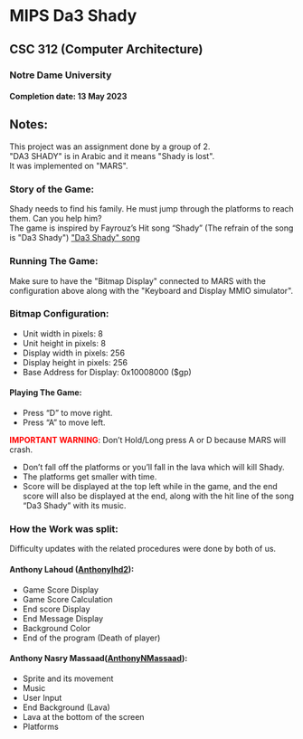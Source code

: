 # MIPS Da3 Shady
## CSC 312 (Computer Architecture)
### Notre Dame University
#### Completion date: 13 May 2023

## Notes:
This project was an assignment done by a group of 2.
<br>"DA3 SHADY" is in Arabic and it means "Shady is lost".
<br>It was implemented on "MARS".

### Story of the Game:
Shady needs to find his family. He must jump through the platforms to reach them. Can you help him?
<br>The game is inspired by Fayrouz’s Hit song “Shady” (The refrain of the song is "Da3 Shady")
["Da3 Shady" song](https://youtu.be/D7AjOZctfTA)

### Running The Game:
Make sure to have the "Bitmap Display" connected to MARS with the configuration above along with the "Keyboard and Display MMIO simulator".

### Bitmap Configuration:
- Unit width in pixels: 8
- Unit height in pixels: 8
- Display width in pixels: 256
- Display height in pixels: 256
- Base Address for Display: 0x10008000 ($gp)

#### Playing The Game:
- Press “D” to move right.
- Press “A” to move left.

<span style="color:red;">**IMPORTANT WARNING**</span>: Don’t Hold/Long press A or D because MARS will crash.
- Don’t fall off the platforms or you’ll fall in the lava which will kill Shady.
- The platforms get smaller with time.
- Score will be displayed at the top left while in the game, and the end score will also be displayed at the end, along with the hit line of the song “Da3 Shady” with its music.

### How the Work was split:
Difficulty updates with the related procedures were done by both of us.

#### Anthony Lahoud ([Anthonylhd2](https://github.com/Anthonylhd2)):
- Game Score Display
- Game Score Calculation
- End score Display
- End Message Display
- Background Color
- End of the program (Death of player)

#### Anthony Nasry Massaad([AnthonyNMassaad](https://github.com/AnthonyNMassaad)):
- Sprite and its movement
- Music
- User Input
- End Background (Lava)
- Lava at the bottom of the screen
- Platforms

